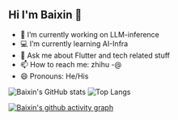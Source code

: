 ## Hi I'm Baixin 👋
- 📝 I’m currently working on LLM-inference
- 💻 I’m currently learning AI-Infra
- 💬 Ask me about Flutter and tech related stuff
- 📫 How to reach me: zhihu -@
- 😄 Pronouns: He/His


![Baixin's GitHub stats](https://github-readme-stats.vercel.app/api?username=huang-baixin)
![Top Langs](https://github-readme-stats.vercel.app/api/top-langs/?username=huang-baixin)

[![Baixin's github activity graph](https://github-readme-activity-graph.vercel.app/graph?username=huang-baixin&theme=dracula)](https://github.com/ashutosh00710/github-readme-activity-graph)
